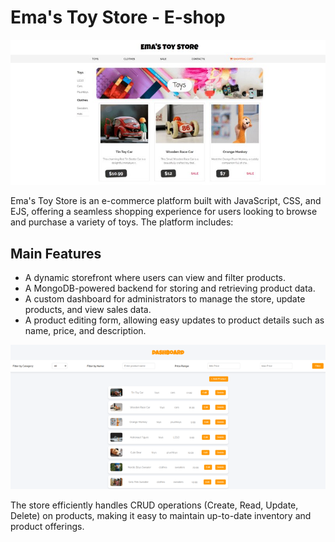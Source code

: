 # Ema's Toy Store - E-shop

![Design of the Emas Toy Store](./public/images/toy-store-screenshot.jpg)

Ema's Toy Store is an e-commerce platform built with JavaScript, CSS, and EJS, offering a seamless shopping experience for users looking to browse and purchase a variety of toys. The platform includes:

## Main Features

- A dynamic storefront where users can view and filter products.
- A MongoDB-powered backend for storing and retrieving product data.
- A custom dashboard for administrators to manage the store, update products, and view sales data.
- A product editing form, allowing easy updates to product details such as name, price, and description.

![Design of the Emas Toy Store Backend](./public/images/toy-store-admin-screenshot.png)

The store efficiently handles CRUD operations (Create, Read, Update, Delete) on products, making it easy to maintain up-to-date inventory and product offerings.
